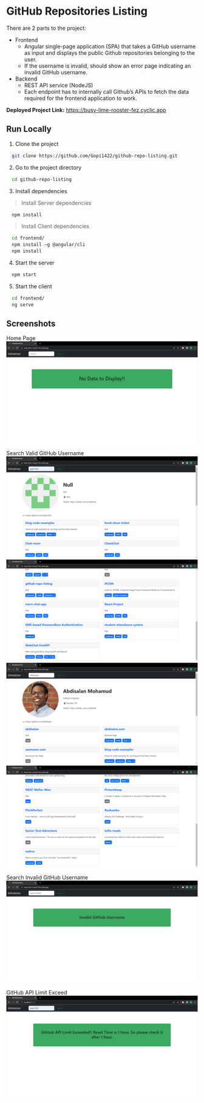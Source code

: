 # GitHub Repositories Listing

There are 2 parts to the project: 

* Frontend 
  * Angular single-page application (SPA) that takes a GitHub username as input and displays the public Github repositories belonging to the user. 
  * If the username is invalid, should show an error page indicating an invalid GitHub username.
* Backend
  * REST API service (NodeJS)
  * Each endpoint has to internally call Github’s APIs to fetch the data required for the frontend application to work.
  
**Deployed Project Link:** https://busy-lime-rooster-fez.cyclic.app


## Run Locally

1. Clone the project

```bash
  git clone https://github.com/Gopi1422/github-repo-listing.git
```

2. Go to the project directory

```bash
  cd github-repo-listing
```

3. Install dependencies

> Install Server dependencies
```bash
  npm install
```

> Install Client dependencies
```bash
  cd frontend/ 
  npm install –g @angular/cli
  npm install
```

4. Start the server

```bash
  npm start
```

5. Start the client

```bash
  cd frontend/
  ng serve
```

## Screenshots

Home Page
![Output-1](https://github.com/Gopi1422/github-repo-listing/blob/c1e1154baebcae62a2002b3334ca2dc48dcfd8bf/screenshots/1.png)

Search Valid GitHub Username
![Output-2](https://github.com/Gopi1422/github-repo-listing/blob/c1e1154baebcae62a2002b3334ca2dc48dcfd8bf/screenshots/2.png)
![Output-3](https://github.com/Gopi1422/github-repo-listing/blob/c1e1154baebcae62a2002b3334ca2dc48dcfd8bf/screenshots/3.png)
![Output-4](https://github.com/Gopi1422/github-repo-listing/blob/c1e1154baebcae62a2002b3334ca2dc48dcfd8bf/screenshots/4.png)
![Output-5](https://github.com/Gopi1422/github-repo-listing/blob/c1e1154baebcae62a2002b3334ca2dc48dcfd8bf/screenshots/5.png)

Search Invalid GitHub Username
![Output-6](https://github.com/Gopi1422/github-repo-listing/blob/c1e1154baebcae62a2002b3334ca2dc48dcfd8bf/screenshots/6.png)

GitHub API Limit Exceed
![Output-7](https://github.com/Gopi1422/github-repo-listing/blob/43ba9e2e902575d63e5089384c71db70de02d333/screenshots/7.png)

